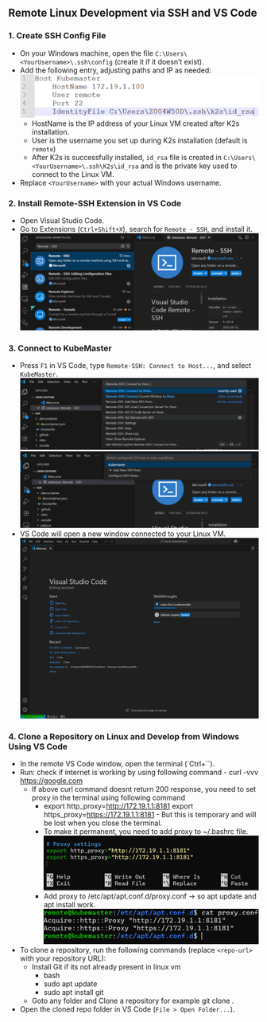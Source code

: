 <!--
SPDX-FileCopyrightText: © 2025 Siemens Healthineers AG
SPDX-License-Identifier: MIT
-->

## Remote Linux Development via SSH and VS Code

### 1\. Create SSH Config File

- On your Windows machine, open the file `C:\Users\<YourUsername>\.ssh\config` (create it if it doesn’t exist).
- Add the following entry, adjusting paths and IP as needed:
![SSHConfig.png](images/SSHConfig.png)
  - HostName is the IP address of your Linux VM created after K2s installation.
  - User is the username you set up during K2s installation (default is `remote`)
  - After K2s is successfully installed, `id_rsa` file is created in `C:\Users\<YourUsername>\.ssh\K2s\id_rsa` and is the private key used to connect to the Linux VM.
- Replace `<YourUsername>` with your actual Windows username.

### 2\. Install Remote-SSH Extension in VS Code

- Open Visual Studio Code.
- Go to Extensions (`Ctrl+Shift+X`), search for `Remote - SSH`, and install it.
![RemoteSSH.png](images/RemoteSSH.png)

### 3\. Connect to KubeMaster

- Press `F1` in VS Code, type `Remote-SSH: Connect to Host...`, and select `KubeMaster`.
![RemoteSSHConnectToHost.png](images/RemoteSSHConnectToHost.png)
![RemoteSSHKubemaster.png](images/RemoteSSHKubemaster.png)
- VS Code will open a new window connected to your Linux VM.
![RemoteSession.png](images/RemoteSession.png)

### 4\. Clone a Repository on Linux and Develop from Windows Using VS Code

- In the remote VS Code window, open the terminal (`Ctrl+\``).
- Run: check if internet is working by using following command - curl -vvv https://google.com
  - If above curl command doesnt return 200 response, you need to set proxy in the terminal using following command 
      - export http_proxy=http://172.19.1.1:8181 export https_proxy=https://172.19.1.1:8181 - But this is temporary and will be lost when you close the terminal.
      - To make it permanent, you need to add proxy to ~/.bashrc file.
        ![ExportProxyBashRC.png](images/ExportProxyBashRC.png)
      - Add proxy to /etc/apt/apt.conf.d/proxy.conf → so apt update and apt install work.
        ![AddProxyAptConf.png](images/AddProxyAptConf.png)
- To clone a repository, run the following commands (replace `<repo-url>` with your repository URL):
  - Install Git if its not already present in linux vm
    - bash
    - sudo apt update
    - sudo apt install git
  - Goto any folder and Clone a repository for example git clone <repo-url> .
- Open the cloned repo folder in VS Code (`File > Open Folder...`).